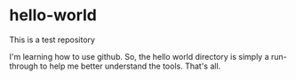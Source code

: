 # hello-world
This is a test repository

I'm learning how to use github. So, the hello world directory is simply a run-through to help me better understand the tools. That's all. 
